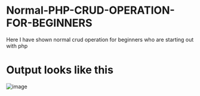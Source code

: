 # Normal-PHP-CRUD-OPERATION-FOR-BEGINNERS
Here I have shown normal crud operation for beginners who are starting out with php

# Output looks like this 
![image](https://user-images.githubusercontent.com/82378187/176185999-e9737ce2-1342-435f-9168-98fdaf6c35cc.png)
